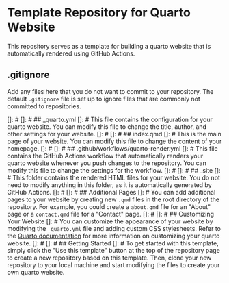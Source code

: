# Template Repository for Quarto Website

This repository serves as a template for building a quarto website that is automatically rendered using GitHub Actions.

## .gitignore
Add any files here that you do not want to commit to your repository.  The default `.gitignore` file is set up to ignore files that are commonly not committed to repositories.


[]: # 
[]: # ## _quarto.yml
[]: # This file contains the configuration for your quarto website.  You can modify this file to change the title, author, and other settings for your website.
[]: # 
[]: # ## index.qmd
[]: # This is the main page of your website.  You can modify this file to change the content of your homepage.
[]: # 
[]: # ## .github/workflows/quarto-render.yml
[]: # This file contains the GitHub Actions workflow that automatically renders your quarto website whenever you push changes to the repository.  You can modify this file to change the settings for the workflow.
[]: # 
[]: # ## _site
[]: # This folder contains the rendered HTML files for your website.  You do not need to modify anything in this folder, as it is automatically generated by GitHub Actions.
[]: # 
[]: # ## Additional Pages
[]: # You can add additional pages to your website by creating new `.qmd` files in the root directory of the repository.  For example, you could create a `about.qmd` file for an "About" page or a `contact.qmd` file for a "Contact" page.
[]: # 
[]: # ## Customizing Your Website
[]: # You can customize the appearance of your website by modifying the `_quarto.yml` file and adding custom CSS stylesheets.  Refer to the [Quarto documentation](https://quarto.org/docs/websites/) for more information on customizing your quarto website.
[]: # 
[]: # ## Getting Started
[]: # To get started with this template, simply click the "Use this template" button at the top of the repository page to create a new repository based on this template. Then, clone your new repository to your local machine and start modifying the files to create your own quarto website.
